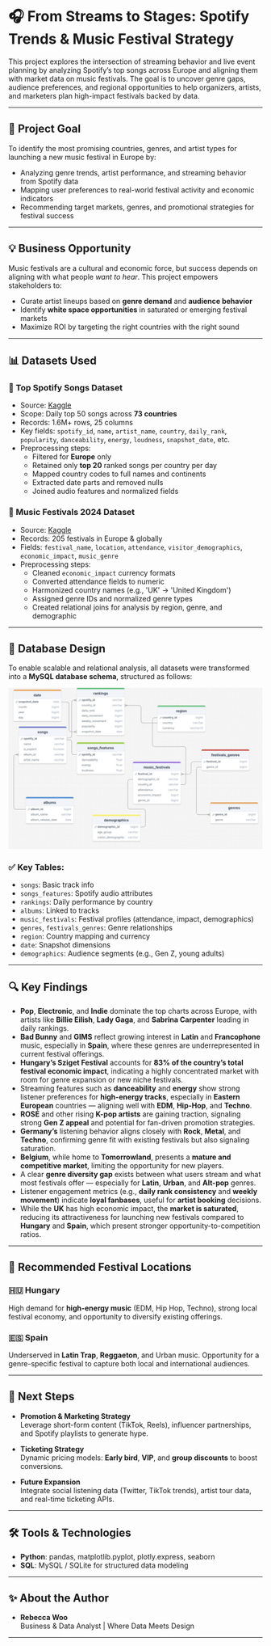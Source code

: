 # 🎧 From Streams to Stages: Spotify Trends & Music Festival Strategy

This project explores the intersection of streaming behavior and live event planning by analyzing Spotify’s top songs across Europe and aligning them with market data on music festivals. The goal is to uncover genre gaps, audience preferences, and regional opportunities to help organizers, artists, and marketers plan high-impact festivals backed by data.

---

## 🎯 Project Goal

To identify the most promising countries, genres, and artist types for launching a new music festival in Europe by:

- Analyzing genre trends, artist performance, and streaming behavior from Spotify data
- Mapping user preferences to real-world festival activity and economic indicators
- Recommending target markets, genres, and promotional strategies for festival success

---

## 💡 Business Opportunity

Music festivals are a cultural and economic force, but success depends on aligning with what people *want to hear*. This project empowers stakeholders to:

- Curate artist lineups based on **genre demand** and **audience behavior**
- Identify **white space opportunities** in saturated or emerging festival markets
- Maximize ROI by targeting the right countries with the right sound

---

## 📊 Datasets Used

### 🎵 Top Spotify Songs Dataset
- Source: [Kaggle](https://www.kaggle.com/datasets/asaniczka/top-spotify-songs-in-73-countries-daily-updated/data)
- Scope: Daily top 50 songs across **73 countries**
- Records: 1.6M+ rows, 25 columns
- Key fields: `spotify_id`, `name`, `artist_name`, `country`, `daily_rank`, `popularity`, `danceability`, `energy`, `loudness`, `snapshot_date`, etc.
- Preprocessing steps:
  - Filtered for **Europe** only
  - Retained only **top 20** ranked songs per country per day
  - Mapped country codes to full names and continents
  - Extracted date parts and removed nulls
  - Joined audio features and normalized fields

### 🎪 Music Festivals 2024 Dataset
- Source: [Kaggle](https://www.kaggle.com/datasets/gorororororo23/aereregre/data)
- Records: 205 festivals in Europe & globally
- Fields: `festival_name`, `location`, `attendance`, `visitor_demographics`, `economic_impact`, `music_genre`
- Preprocessing steps:
  - Cleaned `economic_impact` currency formats
  - Converted attendance fields to numeric
  - Harmonized country names (e.g., 'UK' → 'United Kingdom')
  - Assigned genre IDs and normalized genre types
  - Created relational joins for analysis by region, genre, and demographic

---

## 🧩 Database Design

To enable scalable and relational analysis, all datasets were transformed into a **MySQL database schema**, structured as follows:

![ERD](./slides/erd.png)

### ✅ Key Tables:
- `songs`: Basic track info  
- `songs_features`: Spotify audio attributes  
- `rankings`: Daily performance by country  
- `albums`: Linked to tracks  
- `music_festivals`: Festival profiles (attendance, impact, demographics)  
- `genres`, `festivals_genres`: Genre relationships  
- `region`: Country mapping and currency  
- `date`: Snapshot dimensions  
- `demographics`: Audience segments (e.g., Gen Z, young adults)

---

## 🔍 Key Findings

- **Pop**, **Electronic**, and **Indie** dominate the top charts across Europe, with artists like **Billie Eilish**, **Lady Gaga**, and **Sabrina Carpenter** leading in daily rankings.
- **Bad Bunny** and **GIMS** reflect growing interest in **Latin** and **Francophone** music, especially in **Spain**, where these genres are underrepresented in current festival offerings.
- **Hungary’s Sziget Festival** accounts for **83% of the country’s total festival economic impact**, indicating a highly concentrated market with room for genre expansion or new niche festivals.
- Streaming features such as **danceability** and **energy** show strong listener preferences for **high-energy tracks**, especially in **Eastern European** countries — aligning well with **EDM**, **Hip-Hop**, and **Techno**.
- **ROSÉ** and other rising **K-pop artists** are gaining traction, signaling strong **Gen Z appeal** and potential for fan-driven promotion strategies.
- **Germany’s** listening behavior aligns closely with **Rock**, **Metal**, and **Techno**, confirming genre fit with existing festivals but also signaling saturation.
- **Belgium**, while home to **Tomorrowland**, presents a **mature and competitive market**, limiting the opportunity for new players.
- A clear **genre diversity gap** exists between what users stream and what most festivals offer — especially for **Latin**, **Urban**, and **Alt-pop** genres.
- Listener engagement metrics (e.g., **daily rank consistency** and **weekly movement**) indicate **loyal fanbases**, useful for **artist booking** decisions.
- While the **UK** has high economic impact, the **market is saturated**, reducing its attractiveness for launching new festivals compared to **Hungary** and **Spain**, which present stronger opportunity-to-competition ratios.


---

## 📍 Recommended Festival Locations

### 🇭🇺 **Hungary**  
High demand for **high-energy music** (EDM, Hip Hop, Techno), strong local festival economy, and opportunity to diversify existing offerings.

### 🇪🇸 **Spain**  
Underserved in **Latin Trap**, **Reggaeton**, and Urban music. Opportunity for a genre-specific festival to capture both local and international audiences.

---

## 🚀 Next Steps

- **Promotion & Marketing Strategy**  
  Leverage short-form content (TikTok, Reels), influencer partnerships, and Spotify playlists to generate hype.

- **Ticketing Strategy**  
  Dynamic pricing models: **Early bird**, **VIP**, and **group discounts** to boost conversions.

- **Future Expansion**  
  Integrate social listening data (Twitter, TikTok trends), artist tour data, and real-time ticketing APIs.

---

## 🛠️ Tools & Technologies

- **Python**: pandas, matplotlib.pyplot, plotly.express, seaborn
- **SQL**: MySQL / SQLite for structured data modeling  

---

## ✨ About the Author

- **Rebecca Woo**  
  Business & Data Analyst | Where Data Meets Design  
---

